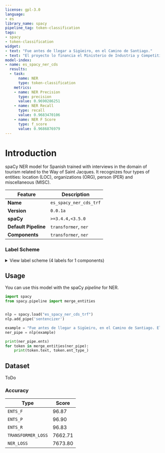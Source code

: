 ```yaml
---
license: gpl-3.0
language:
- es
library_name: spacy
pipeline_tag: token-classification
tags:
- spacy
- token-classification
widget:
- text: "Fue antes de llegar a Sigüeiro, en el Camino de Santiago."
- text: "El proyecto lo financia el Ministerio de Industria y Competitividad."
model-index:
- name: es_spacy_ner_cds
  results:
  - task:
      name: NER
      type: token-classification
    metrics:
    - name: NER Precision
      type: precision
      value: 0.9690286251
    - name: NER Recall
      type: recall
      value: 0.9683470106
    - name: NER F Score
      type: f_score
      value: 0.9686876979
---
```


# Introduction

spaCy NER model for Spanish trained with interviews in the domain of tourism related to the Way of Saint Jacques. It recognizes four types of entities: location (LOC), organizations (ORG), person (PER) and miscellaneous (MISC).

| Feature | Description |
| --- | --- |
| **Name** | `es_spacy_ner_cds_trf` |
| **Version** | `0.0.1a` |
| **spaCy** | `>=3.4.4,<3.5.0` |
| **Default Pipeline** | `transformer`, `ner` |
| **Components** | `transformer`, `ner` |

### Label Scheme

<details>

<summary>View label scheme (4 labels for 1 components)</summary>

| Component | Labels |
| --- | --- |
| **`ner`** | `LOC`, `MISC`, `ORG`, `PER` |

</details>

## Usage

You can use this model with the spaCy *pipeline* for NER.

```python
import spacy
from spacy.pipeline import merge_entities


nlp = spacy.load("es_spacy_ner_cds_trf")
nlp.add_pipe('sentencizer')

example = "Fue antes de llegar a Sigüeiro, en el Camino de Santiago. El proyecto lo financia el Ministerio de Industria y Competitividad."
ner_pipe = nlp(example)

print(ner_pipe.ents)
for token in merge_entities(ner_pipe):
    print(token.text, token.ent_type_)
```

## Dataset

ToDo

### Accuracy

| Type | Score |
| --- | --- |
| `ENTS_F` | 96.87 |
| `ENTS_P` | 96.90 |
| `ENTS_R` | 96.83 |
| `TRANSFORMER_LOSS` | 7662.71 |
| `NER_LOSS` | 7673.80 |
